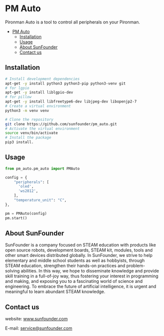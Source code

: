 # PM Auto

Pironman Auto is a tool to control all peripherals on your Pironman.

- [PM Auto](#pm-auto)
  - [Installation](#installation)
  - [Usage](#usage)
  - [About SunFounder](#about-sunfounder)
  - [Contact us](#contact-us)

## Installation

```bash
# Install development dependencies
apt-get -y install python3 python3-pip python3-venv git
# for lgpio
apt-get -y install liblgpio-dev
# for pillow
apt-get -y install libfreetype6-dev libjpeg-dev libopenjp2-7
# Create a virtual environment
python3 -m venv venv

# Clone the repository
git clone https://github.com/sunfounder/pm_auto.git
# Activate the virtual environment
source venv/bin/activate
# Install the package
pip3 install.
```

## Usage

```python
from pm_auto.pm_auto import PMAuto

config = {
    "peripherals": [
      'oled',
      'ws2812',
    ],
    "temperature_unit": "C",
},

pm = PMAuto(config)
pm.start()

```

## About SunFounder
SunFounder is a company focused on STEAM education with products like open source robots, development boards, STEAM kit, modules, tools and other smart devices distributed globally. In SunFounder, we strive to help elementary and middle school students as well as hobbyists, through STEAM education, strengthen their hands-on practices and problem-solving abilities. In this way, we hope to disseminate knowledge and provide skill training in a full-of-joy way, thus fostering your interest in programming and making, and exposing you to a fascinating world of science and engineering. To embrace the future of artificial intelligence, it is urgent and meaningful to learn abundant STEAM knowledge.

## Contact us
website:
    www.sunfounder.com

E-mail:
    service@sunfounder.com
